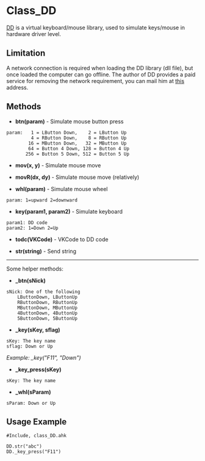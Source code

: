 # Class_DD
[DD](http://www.ddxoft.com/) is a virtual keyboard/mouse library, used to simulate keys/mouse in hardware driver level.

## Limitation
A network connection is required when loading the DD library (dll file), but once loaded the computer can go offline.
The author of DD provides a paid service for removing the network requirement, you can mail him at [this](mailto:2827362732@qq.com) address.

## Methods

* **btn(param)** - Simulate mouse button press
```
param:   1 = LButton Down,    2 = LButton Up
         4 = RButton Down,    8 = RButton Up
        16 = MButton Down,   32 = MButton Up
        64 = Button 4 Down, 128 = Button 4 Up
       256 = Button 5 Down, 512 = Button 5 Up
```
* **mov(x, y)** - Simulate mouse move

* **movR(dx, dy)** - Simulate mouse move (relatively)

* **whl(param)** - Simulate mouse wheel
```
param: 1=upward 2=downward
```

* **key(param1, param2)** - Simulate keyboard
```
param1: DD code
param2: 1=Down 2=Up
```

* **todc(VKCode)** - VKCode to DD code

* **str(string)** - Send string

----
Some helper methods:
* **_btn(sNick)**
```
sNick: One of the following
	LButtonDown, LButtonUp
	RButtonDown, RButtonUp
	MButtonDown, MButtonUp
	4ButtonDown, 4ButtonUp
	5ButtonDown, 5ButtonUp
```

* **_key(sKey, sflag)**
```
sKey: The key name
sflag: Down or Up
```
*Example: _key("F11", "Down")*

* **_key_press(sKey)**
```
sKey: The key name
```
* **_whl(sParam)**
```
sParam: Down or Up
```

## Usage Example
```AutoHotkey
#Include, class_DD.ahk

DD.str("abc")
DD._key_press("F11")
```
